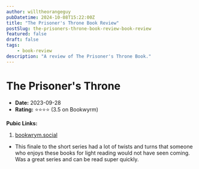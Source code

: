 ```yaml
---
author: willtheorangeguy
pubDatetime: 2024-10-08T15:22:00Z
title: "The Prisoner's Throne Book Review"
postSlug: the-prisoners-throne-book-review-book-review
featured: false
draft: false
tags:
    - book-review
description: "A review of The Prisoner's Throne Book."
---
```


# The Prisoner's Throne

-   **Date:** 2023-09-28
-   **Rating:** ⭐⭐⭐⭐ (3.5 on Bookwyrm)

**Pubic Links:**

1. [bookwrym.social](https://bookwyrm.social/user/willtheorangeguy/review/5442750/s/gripping-finale)

- This finale to the short series had a lot of twists and turns that someone who enjoys these books for light reading would not have seen coming. Was a great series and can be read super quickly.
